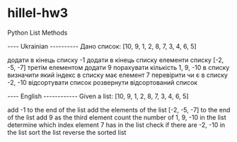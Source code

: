 # hillel-hw3
Python List Methods

---- Ukrainian ----------
Дано список: [10, 9, 1, 2, 8, 7, 3, 4, 6, 5]

додати в кінець списку -1
додати в кінець списку елементи списку [-2, -5, -7]
третім елементом додати 9
порахувати кількість 1, 9, -10 в списку
визначити який індекс в списку має елемент 7
перевірити чи є в списку -2, -10
відсортувати  список 
розвернути відсортований список

---- English ------------
Given a list: [10, 9, 1, 2, 8, 7, 3, 4, 6, 5]

add -1 to the end of the list
add the elements of the list [-2, -5, -7] to the end of the list
add 9 as the third element
count the number of 1, 9, -10 in the list
determine which index element 7 has in the list
check if there are -2, -10 in the list
sort the list 
reverse the sorted list